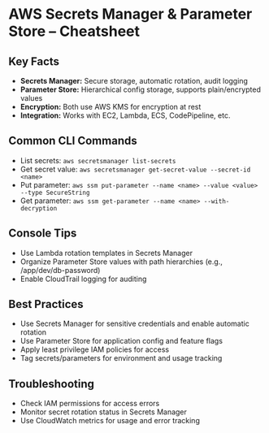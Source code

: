 # AWS Secrets Manager & Parameter Store – Cheatsheet

## Key Facts
- **Secrets Manager:** Secure storage, automatic rotation, audit logging
- **Parameter Store:** Hierarchical config storage, supports plain/encrypted values
- **Encryption:** Both use AWS KMS for encryption at rest
- **Integration:** Works with EC2, Lambda, ECS, CodePipeline, etc.

## Common CLI Commands
- List secrets: `aws secretsmanager list-secrets`
- Get secret value: `aws secretsmanager get-secret-value --secret-id <name>`
- Put parameter: `aws ssm put-parameter --name <name> --value <value> --type SecureString`
- Get parameter: `aws ssm get-parameter --name <name> --with-decryption`

## Console Tips
- Use Lambda rotation templates in Secrets Manager
- Organize Parameter Store values with path hierarchies (e.g., /app/dev/db-password)
- Enable CloudTrail logging for auditing

## Best Practices
- Use Secrets Manager for sensitive credentials and enable automatic rotation
- Use Parameter Store for application config and feature flags
- Apply least privilege IAM policies for access
- Tag secrets/parameters for environment and usage tracking

## Troubleshooting
- Check IAM permissions for access errors
- Monitor secret rotation status in Secrets Manager
- Use CloudWatch metrics for usage and error tracking
